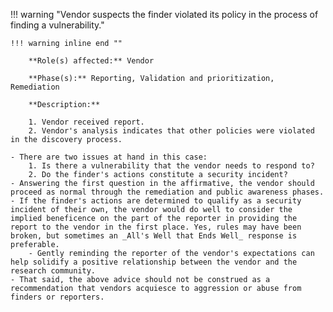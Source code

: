 <a name="14"></a>
!!! warning "Vendor suspects the finder violated its policy in the process of finding a vulnerability."

    !!! warning inline end ""

        **Role(s) affected:** Vendor

        **Phase(s):** Reporting, Validation and prioritization, Remediation

        **Description:**

        1. Vendor received report.
        2. Vendor's analysis indicates that other policies were violated in the discovery process.

    - There are two issues at hand in this case:
        1. Is there a vulnerability that the vendor needs to respond to?
        2. Do the finder's actions constitute a security incident?
    - Answering the first question in the affirmative, the vendor should proceed as normal through the remediation and public awareness phases.
    - If the finder's actions are determined to qualify as a security incident of their own, the vendor would do well to consider the implied beneficence on the part of the reporter in providing the report to the vendor in the first place. Yes, rules may have been broken, but sometimes an _All's Well that Ends Well_ response is preferable.
        - Gently reminding the reporter of the vendor's expectations can help solidify a positive relationship between the vendor and the research community.
    - That said, the above advice should not be construed as a recommendation that vendors acquiesce to aggression or abuse from finders or reporters.
